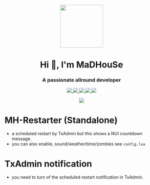 <p align="center">
    <img width="140" src="https://icons.iconarchive.com/icons/iconarchive/red-orb-alphabet/128/Letter-M-icon.png" />  
    <h1 align="center">Hi 👋, I'm MaDHouSe</h1>
    <h3 align="center">A passionate allround developer </h3>    
</p>

<p align="center">
  <a href="https://github.com/MaDHouSe79/mh-restarter/issues">
    <img src="https://img.shields.io/github/issues/MaDHouSe79/mh-restarter"/> 
  </a>
  <a href="https://github.com/MaDHouSe79/mh-restarter/watchers">
    <img src="https://img.shields.io/github/watchers/MaDHouSe79/mh-restarter"/> 
  </a> 
  <a href="https://github.com/MaDHouSe79/mh-restarter/network/members">
    <img src="https://img.shields.io/github/forks/MaDHouSe79/mh-restarter"/> 
  </a>  
  <a href="https://github.com/MaDHouSe79/mh-restarter/stargazers">
    <img src="https://img.shields.io/github/stars/MaDHouSe79/mh-restarter?color=white"/> 
  </a>
  <a href="https://github.com/MaDHouSe79/mh-restarter/blob/main/LICENSE">
    <img src="https://img.shields.io/github/license/MaDHouSe79/mh-restarter?color=black"/> 
  </a>      
</p>

<p align="center">
  <img alig src="https://github-profile-trophy.vercel.app/?username=MaDHouSe79&margin-w=15&column=6" />
</p>

# MH-Restarter (Standalone)
- a scheduled restart by TxAdmin but this shows a NUI countdown message.
- you can also enable, sound/weather/time/zombies see `config.lua`

# TxAdmin notification
- you need to turn of the scheduled restart notification in TxAdmin.